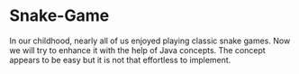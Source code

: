 # Snake-Game
 In our childhood, nearly all of us enjoyed playing classic snake games. Now we will try to enhance it with the help of Java concepts. The concept appears to be easy but it is not that effortless to implement.

